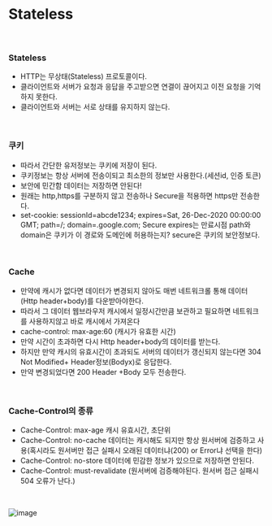 # Stateless


<br>

### Stateless

- HTTP는 무상태(Stateless) 프로토콜이다.
- 클라이언트와 서버가 요청과 응답을 주고받으면 연결이 끊어지고 이전 요청을 기억하지 못한다.
- 클라이언트와 서버는 서로 상태를 유지하지 않는다.

<br>

### 쿠키

- 따라서 간단한 유저정보는 쿠키에 저장이 된다.
- 쿠키정보는 항상 서버에 전송이되고 최소한의 정보만 사용한다.(세션id, 인증 토큰)
- 보안에 민간함 데이터는 저장하면 안된다!
- 원래는 http,https를 구분하지 않고 전송하나 Secure을 적용하면 https만 전송한다.
- set-cookie: sessionId=abcde1234; expires=Sat, 26-Dec-2020 00:00:00 GMT; path=/; domain=.google.com; Secure
  expires는 만료시점 path와 domain은 쿠키가 이 경로와 도메인에 허용하는지?  secure은 쿠키의 보안정보다.


<br>

### Cache

- 만약에 캐시가 없다면 데이터가 변경되지 않아도 매번 네트워크롤 통해 데이터(Http header+body)를 다운받아야한다.
- 따라서 그 데이터 웹브라우저 캐시에서 일정시간만큼 보관하고 필요하면 네트워크를 사용하지않고 바로 캐시에서 가져온다
- cache-control: max-age:60 (캐시가 유효한 시간)
- 만약 시간이 초과하면 다시 Http header+body의 데이터를 받는다.
- 하지만 만약 캐시의 유효시간이 초과되도 서버의 데이터가 갱신되지 않는다면 304 Not Modified+ Header정보(Bodyx)로 응답한다.
- 만약 변경되었다면 200 Header +Body 모두 전송한다.

<br>


### Cache-Control의 종류

- Cache-Control: max-age 캐시 유효시간, 초단위
- Cache-Control: no-cache 데이터는 캐시해도 되지만 항상 원서버에 검증하고 사용(혹시라도 원서버만 접근 실패시 오래된 데이터냐(200) or Error냐 선택을 한다)
- Cache-Control: no-store 데이터에 민감한 정보가 있으므로 저장하면 안된다.
- Cache-Control: must-revalidate (원서버에 검증해야된다. 원서버 접근 실패시 504 오류가 난다.)

<br>

![image](https://github.com/MarkZiRo/spring-project/assets/37473857/2c002ff3-7fd4-4607-aa32-44cc0a080996)



